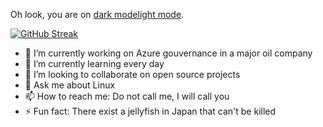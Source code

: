 Oh look, you are on [dark mode](https://github.com/settings/appearance#gh-dark-mode-only)[light mode](https://github.com/settings/appearance#gh-light-mode-only).

[![GitHub Streak](https://github-readme-streak-stats.herokuapp.com/?user=jeircul&theme=tokyonight)](https://git.io/streak-stats)

- 🔭 I’m currently working on Azure gouvernance in a major oil company
- 🌱 I’m currently learning every day
- 👯 I’m looking to collaborate on open source projects
- 💬 Ask me about Linux
- 📫 How to reach me: Do not call me, I will call you
- ⚡ Fun fact: There exist a jellyfish in Japan that can't be killed
